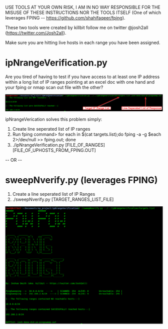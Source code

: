 USE TOOLS AT YOUR OWN RISK, I AM IN NO WAY RESPONSIBLE FOR THE MISUSE OF THESE INSTRUCTIONS NOR THE TOOLS ITSELF (One of which leverages FPING -- https://github.com/shahifaqeer/fping).

These two tools were created by killbit follow me on twitter @josh2all (https://twitter.com/Josh2all).

Make sure you are hitting live hosts in each range you have been assigned.

# ipNrangeVerification.py
Are you tired of having to test if you have access to at least one IP address within a long list of IP ranges pointing at an excel doc with one hand and your fping or nmap scan out file with the other?

![](filecomparison-output.png)

ipNrangeVerication solves this problem simply:
1. Create line seperated list of IP ranges 
2. Run fping command> for each in $(cat targets.list);do fping -a -g $each 2>/dev/null >> fping.out; done
3. ./ipNrangeVerification.py [FILE_OF_RANGES] [FILE_OF_UPHOSTS_FROM_FPING.OUT]

-- OR --

# sweepNverify.py (leverages FPING)
1. Create a line seperated list of IP Ranges
2. ./sweepNverify.py [TARGET_RANGES_LIST_FILE]

![](pingsweep_run.png)
